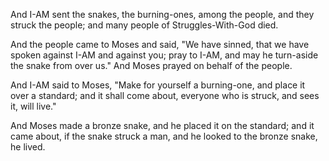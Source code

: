 
And I-AM sent the snakes, the burning-ones, among the people, and they struck the people; and many people of Struggles-With-God died.

And the people came to Moses and said, "We have sinned, that we have spoken against I-AM and against you; pray to I-AM, and may he turn-aside the snake from over us." And Moses prayed on behalf of the people.

And I-AM said to Moses, "Make for yourself a burning-one, and place it over a standard; and it shall come about, everyone who is struck, and sees it, will live."

And Moses made a bronze snake, and he placed it on the standard; and it came about, if the snake struck a man, and he looked to the bronze snake, he lived.

